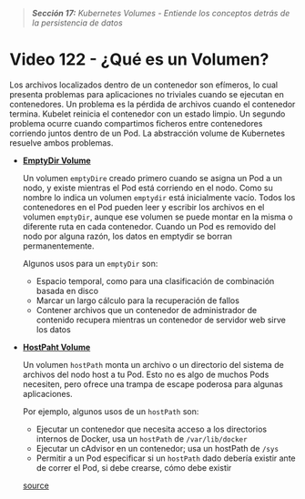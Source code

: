 > _**Sección 17:** Kubernetes Volumes - Entiende los conceptos detrás de la persistencia de datos_

# Video 122 - ¿Qué es un Volumen?

Los archivos localizados dentro de un contenedor son efímeros, lo cual presenta problemas para aplicaciones no triviales cuando se ejecutan en contenedores. Un problema es la pérdida de archivos cuando el contenedor termina. Kubelet reinicia el contenedor con un estado limpio. Un segundo problema ocurre cuando compartimos ficheros entre contenedores corriendo juntos dentro de un Pod. La abstracción volume de Kubernetes resuelve ambos problemas.

- **[EmptyDir Volume](https://kubernetes.io/es/docs/concepts/storage/volumes/#emptydir)**

  Un volumen `emptyDire` creado primero cuando se asigna un Pod a un nodo, y existe mientras el Pod está corriendo en el nodo. Como su nombre lo indica un volumen `emptydir` está inicialmente vacío. Todos los contenedores en el Pod pueden leer y escribir los archivos en el volumen `emptyDir`, aunque ese volumen se puede montar en la misma o diferente ruta en cada contenedor. Cuando un Pod es removido del nodo por alguna razón, los datos en emptydir se borran permanentemente.

  Algunos usos para un `emptyDir` son:

    - Espacio temporal, como para una clasificación de combinación basada en disco
    - Marcar un largo cálculo para la recuperación de fallos
    - Contener archivos que un contenedor de administrador de contenido recupera mientras un contenedor de servidor web sirve los datos

    
- **[HostPaht Volume](https://kubernetes.io/es/docs/concepts/storage/volumes/#hostpath)**

  Un volumen `hostPath` monta un archivo o un directorio del sistema de archivos del nodo host a tu Pod. Esto no es algo de muchos Pods necesiten, pero ofrece una trampa de escape poderosa para algunas aplicaciones.

  Por ejemplo, algunos usos de un `hostPath` son:

  - Ejecutar un contenedor que necesita acceso a los directorios internos de Docker, usa un `hostPath` de `/var/lib/docker`
  - Ejecutar un cAdvisor en un contenedor; usa un hostPath de `/sys`
  - Permitir a un Pod especificar si un `hostPath` dado debería existir ante de correr el Pod, si debe crearse, cómo debe existir
  

  [source](https://kubernetes.io/es/docs/concepts/storage/volumes/)